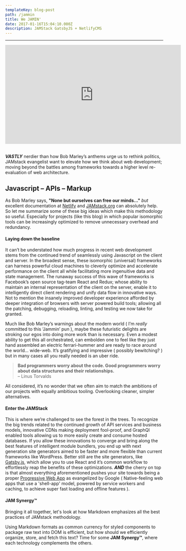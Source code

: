 ```yaml
---
templateKey: blog-post
path: /jammin
title: We JAMIN'
date: 2017-01-16T15:04:10.000Z
description: JAMStack GatsbyJS + NetlifyCMS
---
```

- - -

<iframe width="560" height="315" src="https://www.youtube.com/embed/RAW1wj3Lx0I?rel=0&amp;showinfo=0" frameborder="0" gesture="media" allow="encrypted-media" allowfullscreen></iframe>
<br/><br/>

**_VASTLY_** nerdier than how Bob Marley’s anthems urge us to rethink politics, JAMstack evangelist want to elevate how we think about web development; moving beyond the battles among frameworks towards a higher level re-evaluation of web architecture.  

## **J**avascript – **A**PIs – **M**arkup

As Bob Marley says, **"None but ourselves can free our minds..."** _but_ excellent documentation at [Netlify](https://www.netlify.com/blog/2017/06/06/jamstack-vs-isomorphic-server-side-rendering/) and [JAMstack.org](https://jamstack.org/) can absolutely help. So let me summarize some of these big ideas which make this methodology so useful. Especially for projects (like this blog) in which popular isomorphic tools can be increasingly optimized to remove unnecessary overhead and redundancy. 

#### **Laying down the baseline**

It can’t be understated how much progress in recent web development stems from the continued trend of seamlessly using Javascript on the client and server. In the broadest sense, these isomorphic (universal) frameworks can harness powerful cloud machines to cleverly optimize and accelerate performance on the client all while facilitating more ingenuitive data and state management. The runaway success of this wave of frameworks is Facebook’s open source tag-team React and Redux; whose ability to maintain an internal representation of the client on the server, enable it to intelligently direct client rendering and unify data flow in innovative ways. Not to mention the insanely improved developer experience afforded by deeper integration of browsers with server powered build tools; allowing all the patching, debugging, reloading, linting, and testing we now take for granted. 

Much like Bob Marley’s warnings about the modern world ( I’m *really* committed to this ‘Jammin’ pun ), maybe these futuristic delights are stroking our egos into doing more work than is necessary. Even a modest ability to get this all orchestrated, can embolden one to feel like they just hand assembled an electric ferrari-hummer and are ready to race around the world... wide-web. It’s gratifying and impressive ( possibly bewitching? ) but in many cases all you really needed is an uber ride. 

> **Bad programmers worry about the code. Good programmers worry about data structures and their relationships.** 
> <br/> – Linus Torvalds

All considered, it’s no wonder that we often aim to match the ambitions of our projects with equally ambitious tooling. Overlooking cleaner, simpler alternatives. 

#### **Enter the JAMStack**
 

This is where we’re challenged to see the forest in the trees. To recognize the big trends related to the continued growth of API services and business models, innovative CDNs making deployment fool-proof, and GraphQl enabled tools  allowing us to more easily create and consume hosted databases. If you allow these innovations to converge and bring along the best features of intelligent module bundlers, you end up with next generation site generators aimed to be faster and more flexible than current frameworks like WordPress. Better still are the site generators, like [Gatsby.js](https://www.gatsbyjs.org/), which allow you to use React and it’s common workflow to effortlessly reap the benefits of these optimizations. _**AND**_ the cherry on top is that almost everything aforementioned pushes your site towards being a proper [Progressive Web App](https://developers.google.com/web/progressive-web-apps/) as evangelized by Google ( Native-feeling web apps that use a 'shell-app' model, powered by service workers and caching, to achieve super fast loading and offline features ).

#### **JAM Synergy™**

Bringing it all together, let's look at how Markdown emphasizes all the best practices of JAMstack methodology. 

Using Markdown formats as common currency for styled components to package raw text into DOM is efficient, but how should we efficiently organize, store, and fetch this text? Time for some **JAM Synergy™**, where each technology complements the others. 
